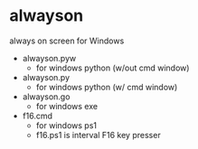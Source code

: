 # alwayson
always on screen for Windows
- alwayson.pyw
  - for windows python (w/out cmd window)
- alwayson.py
  - for windows python (w/ cmd window)
- alwayson.go
  - for windows exe
- f16.cmd
  - for windows ps1
  - f16.ps1 is interval F16 key presser
  